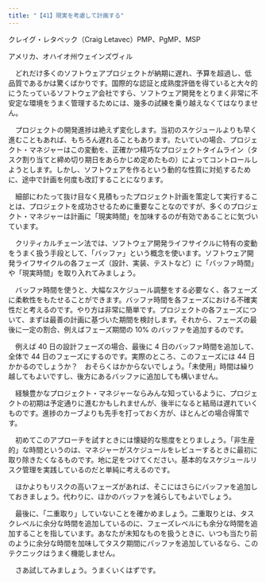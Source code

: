 ```yaml
---
title: "【41】現実を考慮して計画する"
---
```



クレイグ・レタベック（Craig Letavec）PMP、PgMP、MSP



アメリカ、オハイオ州ウェインズヴィル


　どれだけ多くのソフトウェアプロジェクトが納期に遅れ、予算を超過し、低品質であるかは驚くばかりです。国際的な認証と成熟度評価を得ていると大々的にうたっているソフトウェア会社ですら、ソフトウェア開発をとりまく非常に不安定な環境をうまく管理するためには、幾多の試練を乗り越えなくてはなりません。

　プロジェクトの開発進捗は絶えず変化します。当初のスケジュールよりも早く進むこともあれば、もちろん遅れることもあります。たいていの場合、プロジェクト・マネジャーはこの変動を、正確かつ精巧なプロジェクトタイムライン（タスク割り当てと締め切り期日をあらかじめ定めたもの）によってコントロールしようとします。しかし、ソフトウェアを作るという動的な性質に対処するために、途中で計画を何度も改訂することになります。

　細部にわたって抜け目なく見積もったプロジェクト計画を策定して実行することは、プロジェクトを成功させるために重要なことなのですが、多くのプロジェクト・マネジャーは計画に「現実時間」を加味するのが有効であることに気づいています。

　クリティカルチェーン法では、ソフトウェア開発ライフサイクルに特有の変動をうまく扱う手段として、「バッファ」という概念を使います。ソフトウェア開発ライフサイクルの各フェーズ（設計、実装、テストなど）に「バッファ時間」や「現実時間」を取り入れてみましょう。

　バッファ時間を使うと、大幅なスケジュール調整をする必要なく、各フェーズに柔軟性をもたせることができます。バッファ時間を各フェーズにおける不確実性だと考えるのです。やり方は非常に簡単です。プロジェクトの各フェーズについて、まずは最善の計画に基づいた期間を検討します。それから、フェーズの最後に一定の割合、例えばフェーズ期間の 10% のバッファを追加するのです。

　例えば 40 日の設計フェーズの場合、最後に 4 日のバッファ時間を追加して、全体で 44 日のフェーズにするのです。実際のところ、このフェーズには 44 日かかるのでしょうか？　おそらくはかからないでしょう。「未使用」時間は繰り越してもよいですし、後方にあるバッファに追加しても構いません。

　経験豊かなプロジェクト・マネジャーならみんな知っているように、プロジェクトの初期は予定通りに進むかもしれませんが、後半になると結局は遅れていくものです。進捗のカーブよりも先手を打っておく方が、ほとんどの場合得策です。

　初めてこのアプローチを試すときには懐疑的な態度をとりましょう。「非生産的」な時間というのは、マネジャーがスケジュールをレビューするときに最初に取り除きたくなるものです。地に足をつけてください。基本的なスケジュールリスク管理を実践しているのだと単純に考えるのです。

　ほかよりもリスクの高いフェーズがあれば、そこにはさらにバッファを追加しておきましょう。代わりに、ほかのバッファを減らしてもよいでしょう。

　最後に、「二重取り」していないことを確かめましょう。二重取りとは、タスクレベルに余分な時間を追加しているのに、フェーズレベルにも余分な時間を追加することを指しています。あなたが未知なものを扱うときに、いつも当たり前のように余分な時間を加味してタスク期間にバッファを追加しているなら、このテクニックはうまく機能しません。

　さあ試してみましょう。うまくいくはずです。
